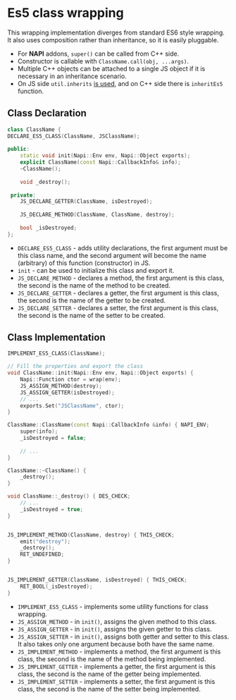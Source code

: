 # Es5 class wrapping

This wrapping implementation diverges from standard ES6 style wrapping.
It also uses composition rather than inheritance, so it is easily pluggable.

* For **NAPI** addons, `super()` can be called from C++ side.
* Constructor is callable with `ClassName.call(obj, ...args)`.
* Multiple C++ objects can be attached to a single JS object
if it is necessary in an inheritance scenario.
* On JS side `util.inherits`
[is used](https://nodejs.org/api/util.html#util_util_inherits_constructor_superconstructor),
and on C++ side there is `inheritEs5` function.


## Class Declaration

```cpp
class ClassName {
DECLARE_ES5_CLASS(ClassName, JSClassName);
	
public:
	static void init(Napi::Env env, Napi::Object exports);
	explicit ClassName(const Napi::CallbackInfo& info);
	~ClassName();
	
	void _destroy();
	
 private:
	JS_DECLARE_GETTER(ClassName, isDestroyed);
	
	JS_DECLARE_METHOD(ClassName, ClassName, destroy);
	
	bool _isDestroyed;
};
```

* `DECLARE_ES5_CLASS` - adds utility declarations, the first argument
must be this class name, and the second argument will become the
name (arbitrary) of this function (constructor) in JS.
* `init` - can be used to initialize this class and export it.
* `JS_DECLARE_METHOD` - declares a method, the first argument is this class,
the second is the name of the method to be created.
* `JS_DECLARE_GETTER` - declares a getter, the first argument is this class,
the second is the name of the getter to be created.
* `JS_DECLARE_SETTER` - declares a setter, the first argument is this class,
the second is the name of the setter to be created.


## Class Implementation

```cpp
IMPLEMENT_ES5_CLASS(ClassName);

// Fill the properties and export the class
void ClassName::init(Napi::Env env, Napi::Object exports) {
	Napi::Function ctor = wrap(env);
	JS_ASSIGN_METHOD(destroy);
	JS_ASSIGN_GETTER(isDestroyed);
	// ...
	exports.Set("JSClassName", ctor);
}

ClassName::ClassName(const Napi::CallbackInfo &info) { NAPI_ENV;
	super(info);
	_isDestroyed = false;
	
	// ...
}

ClassName::~ClassName() {
	_destroy();
}

void ClassName::_destroy() { DES_CHECK;
	// ...
	_isDestroyed = true;
}


JS_IMPLEMENT_METHOD(ClassName, destroy) { THIS_CHECK;
	emit("destroy");
	_destroy();
	RET_UNDEFINED;
}


JS_IMPLEMENT_GETTER(ClassName, isDestroyed) { THIS_CHECK;
	RET_BOOL(_isDestroyed);
}

```

* `IMPLEMENT_ES5_CLASS` - implements some utility functions for class wrapping.
* `JS_ASSIGN_METHOD` - in `init()`, assigns the given method to this class.
* `JS_ASSIGN_GETTER` - in `init()`, assigns the given getter to this class.
* `JS_ASSIGN_SETTER` - in `init()`, assigns both getter and setter to this class.
It also takes only one argument because both have the same name.
* `JS_IMPLEMENT_METHOD` - implements a method, the first argument is this class,
the second is the name of the method being implemented.
* `JS_IMPLEMENT_GETTER` - implements a getter, the first argument is this class,
the second is the name of the getter being implemented.
* `JS_IMPLEMENT_SETTER` - implements a setter, the first argument is this class,
the second is the name of the setter being implemented.
